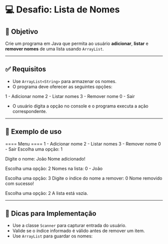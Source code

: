 
# 💻 Desafio: Lista de Nomes

## 🎯 Objetivo

Crie um programa em Java que permita ao usuário **adicionar**, **listar** e **remover nomes** de uma lista usando `ArrayList`.

---

## ✅ Requisitos

- Use `ArrayList<String>` para armazenar os nomes.
- O programa deve oferecer as seguintes opções:

1 - Adicionar nome
2 - Listar nomes
3 - Remover nome
0 - Sair

- O usuário digita a opção no console e o programa executa a ação correspondente.

---

## 🧠 Exemplo de uso

==== Menu ====
1 - Adicionar nome
2 - Listar nomes
3 - Remover nome
0 - Sair
Escolha uma opção: 1

Digite o nome: João
Nome adicionado!

Escolha uma opção: 2
Nomes na lista:
0 - João

Escolha uma opção: 3
Digite o índice do nome a remover: 0
Nome removido com sucesso!

Escolha uma opção: 2
A lista está vazia.

---

## 🧰 Dicas para Implementação

- Use a classe `Scanner` para capturar entrada do usuário.
- Valide se o índice informado é válido antes de remover um item.
- Use `ArrayList` para guardar os nomes:
